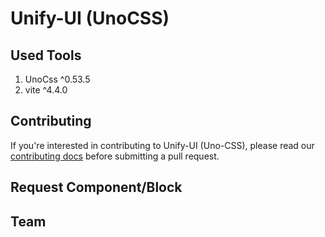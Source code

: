 # Unify-UI (UnoCSS)


## Used Tools

1. UnoCss ^0.53.5
2. vite ^4.4.0

## Contributing
If you're interested in contributing to Unify-UI (Uno-CSS), please read our [contributing docs](CONTRIBUTING.md) before submitting a pull request.


## Request Component/Block


## Team